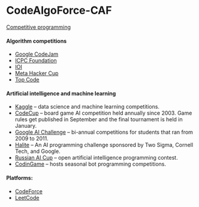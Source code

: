 # CodeAlgoForce-CAF
[Competitive programming](https://en.wikipedia.org/wiki/Competitive_programming)

#### Algorithm competitions
- [Google CodeJam](https://codingcompetitions.withgoogle.com/codejam)
- [ICPC Foundation](https://icpc.global/)
- [IOI](https://ioinformatics.org/)
- [Meta Hacker Cup](https://www.facebook.com/codingcompetitions/hacker-cup)
- [Top Code](https://www.topcoder.com/community/member-programs/topcoder-open/)

#### Artificial intelligence and machine learning
- [Kaggle]() – data science and machine learning competitions.
- [CodeCup]() – board game AI competition held annually since 2003. Game rules get published in September and the final tournament is held in January.
- [Google AI Challenge]() – bi-annual competitions for students that ran from 2009 to 2011.
- [Halite]() – An AI programming challenge sponsored by Two Sigma, Cornell Tech, and Google.
- [Russian AI Cup]() – open artificial intelligence programming contest.
- [CodinGame]() – hosts seasonal bot programming competitions.

#### Platforms:
- [CodeForce](https://codeforces.com/)
- [LeetCode](https://leetcode.com/)
